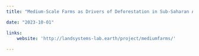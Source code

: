 ```yaml
---
title: "Medium-Scale Farms as Drivers of Deforestation in Sub-Saharan Africa"

date: "2023-10-01"

links:
    website: 'http://landsystems-lab.earth/project/mediumfarms/'
  
---
```

